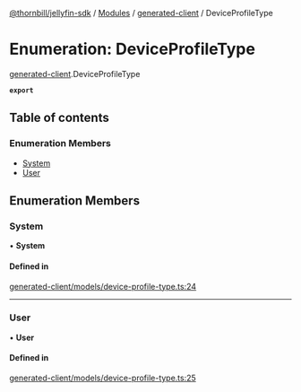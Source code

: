 [@thornbill/jellyfin-sdk](../README.md) / [Modules](../modules.md) / [generated-client](../modules/generated_client.md) / DeviceProfileType

# Enumeration: DeviceProfileType

[generated-client](../modules/generated_client.md).DeviceProfileType

**`export`**

## Table of contents

### Enumeration Members

- [System](generated_client.DeviceProfileType.md#system)
- [User](generated_client.DeviceProfileType.md#user)

## Enumeration Members

### System

• **System**

#### Defined in

[generated-client/models/device-profile-type.ts:24](https://github.com/jellyfin/jellyfin-sdk-typescript/blob/fa599ae/src/generated-client/models/device-profile-type.ts#L24)

___

### User

• **User**

#### Defined in

[generated-client/models/device-profile-type.ts:25](https://github.com/jellyfin/jellyfin-sdk-typescript/blob/fa599ae/src/generated-client/models/device-profile-type.ts#L25)
